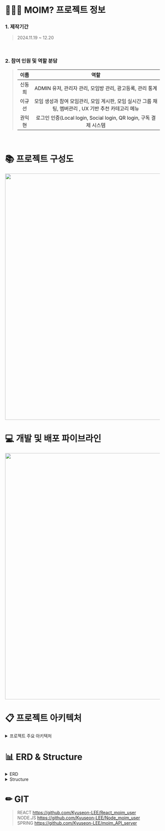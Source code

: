 # 🧑‍🤝‍🧑 MOIM? 프로젝트 정보

### 1. 제작기간

> 2024.11.19 ~ 12.20
<br>

### 2. 참여 인원 및 역할 분담

> |                    이름                    | 역할   |
> | :----------------------------------------: | :---------: |
> |   신동희   | ADMIN 유저, 관리자 관리, 모임방 관리, 광고등록, 관리 통계 | 
> |   이규선   |  모임 생성과 참여 모임관리, 모임 게시판, 모임 실시간 그룹 채팅, 멤버관리 , UX 기반 추천 카테고리 메뉴   |
> |   권익현   |  로그인 인증(Local login, Social login, QR login, 구독 결제 시스템   |

<br />

# 📚 프로젝트 구성도
<img src="https://github.com/user-attachments/assets/fbaabfcc-38ec-424c-9b4e-5d781f8b550b" width="800px"/>

# 💻 개발 및 배포 파이브라인
<img src="https://github.com/user-attachments/assets/24f92a29-2a11-4f17-b79f-339dd260c6aa" width="800px"/>




# 📋 프로젝트 아키텍처

<details>
<summary>프로젝트 주요 아키텍처</summary>
<div markdown="1" style="padding-left: 15px;"> 
    <img src="https://github.com/user-attachments/assets/09aacdd7-faea-4b5d-9231-e4353a32e4ce" width="800px"/><br>
    <img src="https://github.com/user-attachments/assets/03915071-3783-4bcf-9bce-9586a0a01c83" width="800px"/><br>
    <img src="https://github.com/user-attachments/assets/8dc1b97e-c1d2-417b-a9b4-5af55938329c" width="800px"/><br>
    <img src="https://github.com/user-attachments/assets/32fe9f40-49a2-4c1d-8302-9e52c3e0bd34" width="800px"/><br>
    <img src="https://github.com/user-attachments/assets/948c3c7c-c057-4f02-97e9-c8523e195cce" width="800px"/><br>
    <img src="https://github.com/user-attachments/assets/f82206f4-740c-45b2-b45d-f5fcb6e9b360" width="800px"/><br>
</div>
</details>




# 📊 ERD & Structure

<details>
<summary>ERD</summary>
<div markdown="1" style="padding-left: 15px;">
<img src="https://github.com/user-attachments/assets/bab35b8b-c6b1-4f35-9c5e-8e9c3b195cea" width="800px"/>



</div>
</details>

<details>
<summary>Structure</summary>
<div markdown="1" style="padding-left: 15px;">
<img src="https://github.com/user-attachments/assets/01a59858-f3ae-4dc3-9e56-de167dfb203b" width="800px"/>
</div>
</details>


# ✏ GIT
> REACT https://github.com/Kyuseon-LEE/React_moim_user <br>
> NODE.JS https://github.com/Kyuseon-LEE/Node_moim_user <br>
> SPRING https://github.com/Kyuseon-LEE/moim_API_server <br>


